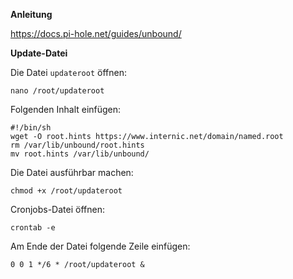 **Anleitung**

https://docs.pi-hole.net/guides/unbound/

**Update-Datei**

Die Datei `updateroot` öffnen:
```
nano /root/updateroot
```

Folgenden Inhalt einfügen:
```
#!/bin/sh
wget -O root.hints https://www.internic.net/domain/named.root
rm /var/lib/unbound/root.hints
mv root.hints /var/lib/unbound/
```

Die Datei ausführbar machen:
```
chmod +x /root/updateroot
```

Cronjobs-Datei öffnen:<br>
```
crontab -e
````

Am Ende der Datei folgende Zeile einfügen:
```
0 0 1 */6 * /root/updateroot &
```
